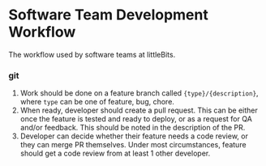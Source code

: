 # Software Team Development Workflow

The workflow used by software teams at littleBits.


### git

1. Work should be done on a feature branch called `{type}/{description}`, where
`type` can be one of feature, bug, chore.
1. When ready, developer should create a pull request. This can be either once the
feature is tested and ready to deploy, or as a request for QA and/or feedback.
This should be noted in the description of the PR.
1. Developer can decide whether their feature needs a code review, or they can merge
PR themselves. Under most circumstances, feature should get a code review from
at least 1 other developer.
